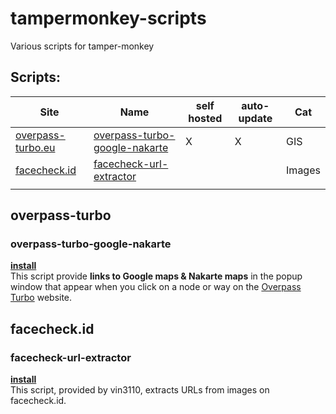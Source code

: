 # tampermonkey-scripts
Various scripts for tamper-monkey

## Scripts:

| Site | Name | self hosted | auto-update | Cat |
|------|------|-------------|-------------|-----|
| [overpass-turbo.eu](https://overpass-turbo.eu)    | [overpass-turbo-google-nakarte](#overpass-turbo)    | X | X | GIS |
| [facecheck.id](https://facecheck.id)              | [facecheck-url-extractor](#facecheck-url-extractor) |   |   | Images |
|                                                   |                                                     |   |   |      |




## overpass-turbo
### overpass-turbo-google-nakarte
**[install](https://raw.githubusercontent.com/markcla16/tampermonkey-scripts/main/tampermonkey-scripts/overpass-turbo-google-nakarte.user.js)**\
This script provide **links to Google maps & Nakarte maps** in the popup window that appear when you click on a node or way on the [Overpass Turbo](https://overpass-turbo.eu/) website.


## facecheck.id
### facecheck-url-extractor
**[install](https://github.com/vin3110/facecheck.id-results-extractor/raw/refs/heads/main/facecheck-url-extractor-desktop&mobile.user.js)**\
This script, provided by vin3110, extracts URLs from images on facecheck.id.

